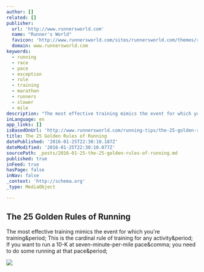 ```yaml
---
author: []
related: []
publisher:
  url: 'http://www.runnersworld.com'
  name: "Runner's World"
  favicon: 'http://www.runnersworld.com/sites/runnersworld.com/themes/runnersworld/favicon.ico'
  domain: www.runnersworld.com
keywords:
  - running
  - race
  - pace
  - exception
  - rule
  - training
  - marathon
  - runners
  - slower
  - mile
description: "The most effective training mimics the event for which you're training. This is the cardinal rule of training for any activity. If you want to run a 10-K at seven-minute-per-mile pace, you need to do some running at that pace."
inLanguage: en
app_links: []
isBasedOnUrl: 'http://www.runnersworld.com/running-tips/the-25-golden-rules-of-running?cid=soc_runnersworld_TWITTER_Runner%E2%80%99s%20World__Motivation_RunningTips'
title: The 25 Golden Rules of Running
datePublished: '2016-01-25T22:30:10.187Z'
dateModified: '2016-01-25T22:30:10.077Z'
sourcePath: _posts/2016-01-25-the-25-golden-rules-of-running.md
published: true
inFeed: true
hasPage: false
inNav: false
_context: 'http://schema.org'
_type: MediaObject

---
```

<article style=""><h1>The 25 Golden Rules of Running</h1><p>The most effective training mimics the event for which you're training&amp;period; This is the cardinal rule of training for any activity&amp;period; If you want to run a 10-K at seven-minute-per-mile pace&amp;comma; you need to do some running at that pace&amp;period;</p><img src="http://www.runnersworld.com/sites/runnersworld.com/files/styles/article_main_image_2200px/public/golden-rules.jpg?itok=7vFKxTXm" /></article>